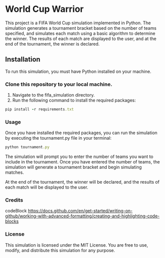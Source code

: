 # World Cup Warrior
This project is a FIFA World Cup simulation implemented in Python. The simulation generates a tournament bracket based on the number of teams specified, and simulates each match using a basic algorithm to determine the winner. The results of each match are displayed to the user, and at the end of the tournament, the winner is declared.

## Installation
To run this simulation, you must have Python installed on your machine.

### Clone this repository to your local machine.
1. Navigate to the fifa_simulation directory.
2. Run the following command to install the required packages:

```ruby
pip install -r requirements.txt
```
### Usage
Once you have installed the required packages, you can run the simulation by executing the tournament.py file in your terminal:

```ruby
python tournament.py
```
The simulation will prompt you to enter the number of teams you want to include in the tournament. Once you have entered the number of teams, the simulation will generate a tournament bracket and begin simulating matches.

At the end of the tournament, the winner will be declared, and the results of each match will be displayed to the user.

### Credits
codeBlock https://docs.github.com/en/get-started/writing-on-github/working-with-advanced-formatting/creating-and-highlighting-code-blocks

### License
This simulation is licensed under the MIT License. You are free to use, modify, and distribute this simulation for any purpose.
